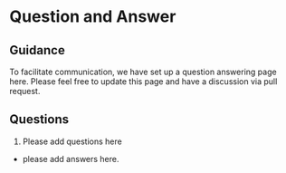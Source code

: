 # Question and Answer
## Guidance

To facilitate communication, we have set up a question answering page here. Please feel free to update this page and have a discussion via pull request.

## Questions

1. Please add questions here

 - please add answers here.